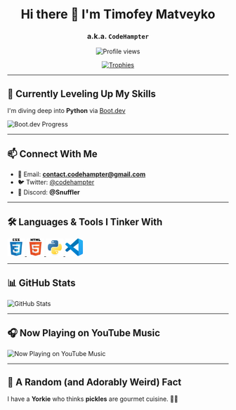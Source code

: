 <h1 align="center">Hi there 👋 I'm Timofey Matveyko</h1>
<h3 align="center">a.k.a. <code>CodeHampter</code></h3>

<p align="center">
  <img src="https://komarev.com/ghpvc/?username=codehampter&label=Profile%20views&color=0057ff&style=flat" alt="Profile views" />
</p>

<p align="center">
  <a href="https://github.com/ryo-ma/github-profile-trophy">
    <img src="https://github-profile-trophy.vercel.app/?username=codehampter&theme=flat&no-frame=true&title=MultiLanguage,Commits,Repositories,Stars&margin-w=10&margin-h=10" alt="Trophies" />
  </a>
</p>

---

## 🧠 Currently Leveling Up My Skills

I'm diving deep into **Python** via [Boot.dev](https://boot.dev) 
<p align="left">
  <img src="https://api.boot.dev/v1/users/public/9c170c94-aced-4cd7-88f2-a515a84aecf6/thumbnail" alt="Boot.dev Progress" />
</p>

---

## 📫 Connect With Me

- 📧 Email: **contact.codehampter@gmail.com**  
- 🐦 Twitter: [@codehampter](https://twitter.com/codehampter)  
- 💬 Discord: **@Snuffler**

---

## 🛠️ Languages & Tools I Tinker With

<p align="left">
  <a href="https://www.w3schools.com/css/" target="_blank" rel="noreferrer">
    <img src="https://raw.githubusercontent.com/devicons/devicon/master/icons/css3/css3-original-wordmark.svg" alt="CSS3" width="40" height="40" />
  </a>
  <a href="https://www.w3.org/html/" target="_blank" rel="noreferrer">
    <img src="https://raw.githubusercontent.com/devicons/devicon/master/icons/html5/html5-original-wordmark.svg" alt="HTML5" width="40" height="40" />
  </a>
  <a href="https://www.python.org" target="_blank" rel="noreferrer">
    <img src="https://raw.githubusercontent.com/devicons/devicon/master/icons/python/python-original.svg" alt="Python" width="40" height="40" />
  </a>
  <a href="https://code.visualstudio.com/" target="_blank" rel="noreferrer">
    <img src="https://raw.githubusercontent.com/devicons/devicon/master/icons/vscode/vscode-original.svg" alt="Visual Studio Code" width="40" height="40" />
  </a>
</p>

---

## 📊 GitHub Stats

<p align="left">
  <img src="https://github-readme-stats.vercel.app/api?username=codehampter&show_icons=true&locale=en&theme=blueberry" alt="GitHub Stats" />
</p>

---

## 🎧 Now Playing on YouTube Music

<p align="left">
  <img src="https://widget.nowplaying.site/YXRCuooRTeFnxiZy" alt="Now Playing on YouTube Music">
</p>

---

## 🐶 A Random (and Adorably Weird) Fact

I have a **Yorkie** who thinks **pickles** are gourmet cuisine. 🥒🐾
